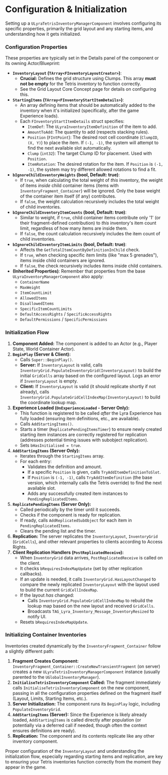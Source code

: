 # Configuration & Initialization

Setting up a `ULyraTetrisInventoryManagerComponent` involves configuring its specific properties, primarily the grid layout and any starting items, and understanding how it gets initialized.

### Configuration Properties

These properties are typically set in the Details panel of the component or its owning Actor/Blueprint:

* **`InventoryLayout` (`TArray<FInventoryLayoutCreator>`)**:
  * **Crucial:** Defines the grid structure using Clumps. This array **must not be empty** for the Tetris inventory to function correctly.
  * See the Grid Layout Core Concept page for details on configuring this.
* **`StartingItems` (`TArray<FInventoryStartItemDetails>`)**:
  * An array defining items that should be automatically added to the inventory when it's initialized (specifically, after the game Experience loads).
  * Each `FInventoryStartItemDetails` struct specifies:
    * `ItemDef`: The `ULyraInventoryItemDefinition` of the item to add.
    * `AmountToAdd`: The quantity to add (respects stacking rules).
    * `Position` (`FIntPoint`): The desired root cell coordinate (`ClumpID`, `(X, Y)`) to place the item. If `(-1, -1)`, the system will attempt to find the next available slot automatically.
    * `Clump` (`int32`): The target Clump ID for placement. Used with `Position`.
    * `ItemRotation`: The desired rotation for the item. If `Position` is `(-1, -1)`, the system may try different allowed rotations to find a fit.
* **`bIgnoreChildInventoryWeights` (bool, Default: true)**:
  * If `true`, when calculating the total weight of _this_ inventory, the weight of items _inside_ child container items (items with `InventoryFragment_Container`) will be ignored. Only the base weight of the container item itself (if any) contributes.
  * If `false`, the weight calculation recursively includes the total weight of child inventories.
* **`bIgnoreChildInventoryItemCounts` (bool, Default: true)**:
  * Similar to weight, if `true`, child container items contribute only '1' (or their fragment-defined contribution) to _this_ inventory's item count limit, regardless of how many items are inside them.
  * If `false`, the count calculation recursively includes the item count of child inventories.
* **`bIgnoreChildInventoryItemLimits` (bool, Default: true)**:
  * Affects the `GetTotalItemCountByDefinitionInChild` check.
  * If `true`, when checking specific item limits (like "max 5 grenades"), items inside child containers are ignored.
  * If `false`, the check recursively includes items inside child containers.
* **(Inherited Properties)**: Remember that properties from the base `ULyraInventoryManagerComponent` also apply:
  * `ContainerName`
  * `MaxWeight`
  * `ItemCountLimit`
  * `AllowedItems`
  * `DisallowedItems`
  * `SpecificItemCountLimits`
  * `DefaultAccessRights` / `SpecificAccessRights`
  * `DefaultPermissions` / `SpecificPermissions`

### Initialization Flow

1. **Component Added:** The component is added to an Actor (e.g., Player State, World Container Actor).
2. **`BeginPlay` (Server & Client):**
   * Calls `Super::BeginPlay()`.
   * **Server:** If `InventoryLayout` is valid, calls `InventoryGrid.PopulateInventoryGrid(InventoryLayout)` to build the initial `GridCells` array based on the configured layout. Logs an error if `InventoryLayout` is empty.
   * **Client:** If `InventoryLayout` is valid (it should replicate shortly if not already), calls `InventoryGrid.PopulateGridCellIndexMap(InventoryLayout)` to build the coordinate lookup map.
3. **Experience Loaded (`OnExperienceLoaded` - Server Only):**
   * This function is registered to be called _after_ the Lyra Experience has fully loaded (ensuring item definitions, etc., are available).
   * Calls `AddStartingItems()`.
   * Starts a timer (`ReplicatePendingItemsTimer`) to ensure newly created starting item instances are correctly registered for replication (addresses potential timing issues with subobject replication).
   * Sets `bHasInitialised = true`.
4. **`AddStartingItems` (Server Only):**
   * Iterates through the `StartingItems` array.
   * For each entry:
     * Validates the definition and amount.
     * If a specific `Position` is given, calls `TryAddItemDefinitionToSlot`.
     * If `Position` is `(-1, -1)`, calls `TryAddItemDefinition` (the base version, which internally calls the Tetris override) to find the next available slot.
     * Adds any successfully created item instances to `PendingReplicatedItems`.
5. **`ReplicatePendingItems` (Server Only):**
   * Called periodically by the timer until it succeeds.
   * Checks if the component is ready for replication.
   * If ready, calls `AddReplicatedSubObject` for each item in `PendingReplicatedItems`.
   * Clears the pending list and the timer.
6. **Replication:** The server replicates the `InventoryLayout`, `InventoryGrid` (`GridCells`), and other relevant properties to clients according to Access Rights.
7. **Client Replication Handlers (`PostReplicatedReceive`):**
   * When `InventoryGrid` data arrives, `PostReplicatedReceive` is called on the client.
   * It checks `bRequiresIndexMapUpdate` (set by other replication callbacks).
   * If an update is needed, it calls `InventoryGrid.HasLayoutChanged` to compare the newly replicated `InventoryLayout` with the layout used to build the current `GridCellIndexMap`.
   * If the layout _has_ changed:
     * Calls `InventoryGrid.PopulateGridCellIndexMap` to rebuild the lookup map based on the new layout and received `GridCells`.
     * Broadcasts `TAG_Lyra_Inventory_Message_InventoryResized` to notify UI.
   * Resets `bRequiresIndexMapUpdate`.

### Initializing Container Inventories

Inventories created dynamically by the `InventoryFragment_Container` follow a slightly different path:

1. **Fragment Creates Component:** `InventoryFragment_Container::CreateNewTransientFragment` (on server) creates a new `ULyraTetrisInventoryManagerComponent` instance (usually parented to the `UGlobalInventoryManager`).
2. **`InitialiseTetrisInventoryComponent` Called:** The fragment immediately calls `InitialiseTetrisInventoryComponent` on the new component, passing in all the configuration properties defined on the fragment itself (Layout, Limits, Starting Items, etc.).
3. **Server Initialization:** The component runs its `BeginPlay` logic, including `PopulateInventoryGrid`.
4. **`AddStartingItems` (Server):** Since the Experience is likely already loaded, `AddStartingItems` is called directly after population (or potentially via a deferred call if needed, though often the context ensures definitions are ready).
5. **Replication:** The component and its contents replicate like any other inventory component.

Proper configuration of the `InventoryLayout` and understanding the initialization flow, especially regarding starting items and replication, are key to ensuring your Tetris inventories function correctly from the moment they appear in the game.

